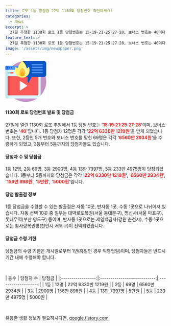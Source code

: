 ```yaml
---
title: 로또 1등 당첨금 22억 1130회 당첨번호 확인하세요!
categories:
  - News
excerpt: >
  27일 추첨한 1130회 로또 1등 당첨번호는 15·19·21·25·27·28, 보너스 번호는 40이다. 1등 12명 중 한 명당 22억 6330만 1219원, 2등 69명 당 각각 6560만 2934원, 3등 2900명 당 156만 898원, 4등 13만 7397명, 5등 233만 4975명이다. 1등 배출점은 자동 10곳, 수동 1곳, 반자동 1곳이며 당첨금 지급 기한은 1년이다. (단어 수: 93, 문자 수: 556)
feature_text: >
  27일 추첨한 1130회 로또 1등 당첨번호는 15·19·21·25·27·28, 보너스 번호는 40이다. 1등 12명 중 한 명당 22억 6330만 1219원, 2등 69명 당 각각 6560만 2934원, 3등 2900명 당 156만 898원, 4등 13만 7397명, 5등 233만 4975명이다. 1등 배출점은 자동 10곳, 수동 1곳, 반자동 1곳이며 당첨금 지급 기한은 1년이다. (단어 수: 93, 문자 수: 556)
image: '/assets/img/newspaper.png'
---
```


<p><img src="/assets/img/news.png" alt="rentncar 속보" /></p>

<h4>1130회 로또 당첨번호 발표 및 당첨금</h4>

<p>27일에 열린 1130회 로또 추첨에서 1등 당첨 번호는 '<b><span style="color: #ee2323;">15·19·21·25·27·28</span></b>'이며, 보너스 번호는 '<b><span style="color: #ee2323;">40</span></b>'입니다. 1등 당첨자 12명은 각각 '<b><span style="color: #ee2323;">22억 6330만 1219원</span></b>'을 받게 되었습니다. 또한, 2등인 5개 번호와 보너스 번호를 맞힌 69명은 각각 '<b><span style="color: #ee2323;">6560만 2934원</span></b>'을 수령하게 되었고, 3등부터 5등까지의 당첨자들도 있습니다.</p>

<h4>당첨자 수 및 당첨금</h4>

<p>1등 12명, 2등 69명, 3등 2900명, 4등 13만 7397명, 5등 233만 4975명이 당첨되었습니다. 1등부터 5등까지의 당첨금은 각각 '<b><span style="color: #ee2323;">22억 6330만 1219원</span></b>', '<b><span style="color: #ee2323;">6560만 2934원</span></b>', '<b><span style="color: #ee2323;">156만 898원</span></b>', '<b><span style="color: #ee2323;">5만원</span></b>', '<b><span style="color: #ee2323;">5000원</span></b>'입니다.</p>

<h4>당첨 발출점 정보</h4>

<p>1등 당첨금을 수령할 수 있는 발출점은 자동 10곳, 반자동 1곳, 수동 1곳으로 나뉘어져 있습니다. 자동 선택 10곳 중 일부는 대박로또복권(서울 동대문구), 명신사(서울 마포구), 롯데무역(부산 영도구) 등이며, 반자동 1곳으로는 제일백금사(강원 춘천시), 수동 1곳으로는 참사랑복권방(천안시 서북구)이 선택되었습니다.</p>

<h4>당첨금 수령 기한</h4>

<p>당첨금의 수령 기한은 개시일로부터 1년(휴일인 경우 익영업일)이며, 당첨자들은 반드시 기간 내에 수령해야 합니다.</p>

<p data-ke-size="size16">&nbsp;</p>

<p>|          등수         |           당첨자 수           |         당첨금         |
|:-----------------:|:---------------------------:|:-------------------:|
|           1등           |            12명             | 22억 6330만 1219원 |
|           2등           |            69명             |   6560만 2934원    |
|           3등           |           2900명            |     156만 898원     |
|           4등           |         13만 7397명       |         5만원         |
|           5등           |         233만 4975명       |         5000원         |</p>

<p data-ke-size="size16">&nbsp;</p>
유용한 생활 정보가 필요하시다면, <a href="https://qoogle.tistory.com" rel="dofollow">qoogle.tistory.com</a>


